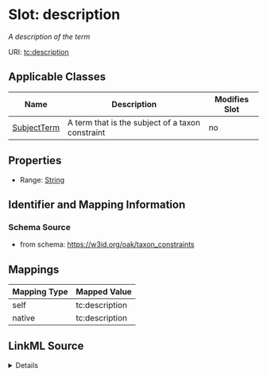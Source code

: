 

# Slot: description


_A description of the term_





URI: [tc:description](https://w3id.org/linkml/taxon_constraints/description)



<!-- no inheritance hierarchy -->





## Applicable Classes

| Name | Description | Modifies Slot |
| --- | --- | --- |
| [SubjectTerm](SubjectTerm.md) | A term that is the subject of a taxon constraint |  no  |







## Properties

* Range: [String](String.md)





## Identifier and Mapping Information







### Schema Source


* from schema: https://w3id.org/oak/taxon_constraints




## Mappings

| Mapping Type | Mapped Value |
| ---  | ---  |
| self | tc:description |
| native | tc:description |




## LinkML Source

<details>
```yaml
name: description
description: A description of the term
from_schema: https://w3id.org/oak/taxon_constraints
rank: 1000
alias: description
owner: SubjectTerm
domain_of:
- SubjectTerm
range: string

```
</details>